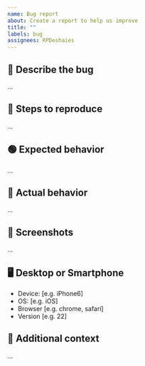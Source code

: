 ```yaml
---
name: Bug report
about: Create a report to help us improve
title: ""
labels: bug
assignees: RPDeshaies
---
```


## 🚩 Describe the bug

...

<!--
A clear and concise description of what the bug is.
-->

## 🔢 Steps to reproduce

...

<!--
Steps to reproduce the behavior:

1. Go to '...'
2. Click on '....'
3. Scroll down to '....'
4. See error
-->

## 🟢 Expected behavior

...

<!--
A clear and concise description of what you expected to happen.
-->

## 🔴 Actual behavior

...

<!--
A clear and concise description of what hapenned instead.
-->

## 💅 Screenshots

...

<!--
If applicable, add screenshots to help explain your problem.
-->

## 🖥 Desktop or Smartphone

- Device: [e.g. iPhone6]
- OS: [e.g. iOS]
- Browser [e.g. chrome, safari]
- Version [e.g. 22]

## 📄 Additional context

...

<!--
Add any other context about the problem here.
-->
